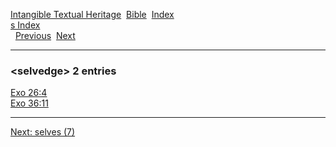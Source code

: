 [Intangible Textual Heritage](../../index)  [Bible](../index) 
[Index](index)   
[s Index](_s_)  
  [Previous](c09982)  [Next](c09984) 

------------------------------------------------------------------------

### &lt;selvedge&gt; 2 entries

[Exo 26:4](../kjv/exo026.htm#004)  
[Exo 36:11](../kjv/exo036.htm#011)  

------------------------------------------------------------------------

[Next: selves (7)](c09984)

